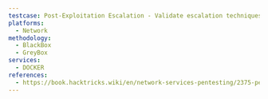 ```yaml
---
testcase: Post-Exploitation Escalation - Validate escalation techniques using the exposed Docker API (e.g., container breakout, host file read/write, credential harvesting)
platforms: 
  - Network
methodology: 
  - BlackBox
  - GreyBox
services:
  - DOCKER
references:
  - https://book.hacktricks.wiki/en/network-services-pentesting/2375-pentesting-docker.html
---
```

